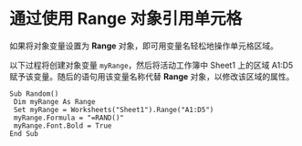 
# 通过使用 Range 对象引用单元格

如果将对象变量设置为  **Range** 对象，即可用变量名轻松地操作单元格区域。

以下过程将创建对象变量  `myRange`，然后将活动工作簿中 Sheet1 上的区域 A1:D5 赋予该变量。随后的语句用该变量名称代替  **Range** 对象，以修改该区域的属性。



```
Sub Random() 
 Dim myRange As Range 
 Set myRange = Worksheets("Sheet1").Range("A1:D5") 
 myRange.Formula = "=RAND()" 
 myRange.Font.Bold = True 
End Sub
```

